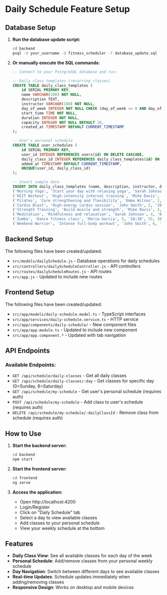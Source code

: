 # Daily Schedule Feature Setup

## Database Setup

1. **Run the database update script:**
   ```bash
   cd backend
   psql -U your_username -d fitness_scheduler -f database_update.sql
   ```

2. **Or manually execute the SQL commands:**
   ```sql
   -- Connect to your PostgreSQL database and run:
   
   -- Daily class templates (recurring classes)
   CREATE TABLE daily_class_templates (
       id SERIAL PRIMARY KEY,
       name VARCHAR(100) NOT NULL,
       description TEXT,
       instructor VARCHAR(100) NOT NULL,
       day_of_week INTEGER NOT NULL CHECK (day_of_week >= 0 AND day_of_week <= 6),
       start_time TIME NOT NULL,
       duration INTEGER NOT NULL,
       capacity INTEGER NOT NULL DEFAULT 20,
       created_at TIMESTAMP DEFAULT CURRENT_TIMESTAMP
   );

   -- User's personal schedule
   CREATE TABLE user_schedules (
       id SERIAL PRIMARY KEY,
       user_id INTEGER REFERENCES users(id) ON DELETE CASCADE,
       daily_class_id INTEGER REFERENCES daily_class_templates(id) ON DELETE CASCADE,
       added_at TIMESTAMP DEFAULT CURRENT_TIMESTAMP,
       UNIQUE(user_id, daily_class_id)
   );

   -- Insert sample data
   INSERT INTO daily_class_templates (name, description, instructor, day_of_week, start_time, duration, capacity) VALUES
   ('Morning Yoga', 'Start your day with relaxing yoga', 'Sarah Johnson', 1, '07:00', 60, 15),
   ('HIIT Workout', 'High-intensity interval training', 'Mike Davis', 1, '18:00', 45, 20),
   ('Pilates', 'Core strengthening and flexibility', 'Emma Wilson', 2, '09:00', 50, 12),
   ('Cardio Blast', 'High-energy cardio session', 'John Smith', 2, '19:00', 40, 25),
   ('Strength Training', 'Build muscle and strength', 'Mike Davis', 3, '17:30', 60, 15),
   ('Meditation', 'Mindfulness and relaxation', 'Sarah Johnson', 4, '08:00', 30, 20),
   ('Zumba', 'Dance fitness class', 'Maria Garcia', 5, '18:30', 55, 30),
   ('Weekend Warrior', 'Intense full-body workout', 'John Smith', 6, '10:00', 75, 18);
   ```

## Backend Setup

The following files have been created/updated:
- `src/models/dailySchedule.js` - Database operations for daily schedules
- `src/controllers/dailyScheduleController.js` - API controllers
- `src/routes/dailyScheduleRoutes.js` - API routes
- `src/app.js` - Updated to include new routes

## Frontend Setup

The following files have been created/updated:
- `src/app/models/daily-schedule.model.ts` - TypeScript interfaces
- `src/app/services/daily-schedule.service.ts` - HTTP service
- `src/app/components/daily-schedule/` - New component files
- `src/app/app.module.ts` - Updated to include new component
- `src/app/app.component.*` - Updated with tab navigation

## API Endpoints

### Available Endpoints:
- `GET /api/schedule/daily-classes` - Get all daily classes
- `GET /api/schedule/daily-classes/:day` - Get classes for specific day (0=Sunday, 6=Saturday)
- `GET /api/schedule/my-schedule` - Get user's personal schedule (requires auth)
- `POST /api/schedule/my-schedule` - Add class to user's schedule (requires auth)
- `DELETE /api/schedule/my-schedule/:dailyClassId` - Remove class from schedule (requires auth)

## How to Use

1. **Start the backend server:**
   ```bash
   cd backend
   npm start
   ```

2. **Start the frontend server:**
   ```bash
   cd frontend
   ng serve
   ```

3. **Access the application:**
   - Open http://localhost:4200
   - Login/Register
   - Click on "Daily Schedule" tab
   - Select a day to view available classes
   - Add classes to your personal schedule
   - View your weekly schedule at the bottom

## Features

- **Daily Class View**: See all available classes for each day of the week
- **Personal Schedule**: Add/remove classes from your personal weekly schedule
- **Day Navigation**: Switch between different days to see available classes
- **Real-time Updates**: Schedule updates immediately when adding/removing classes
- **Responsive Design**: Works on desktop and mobile devices
